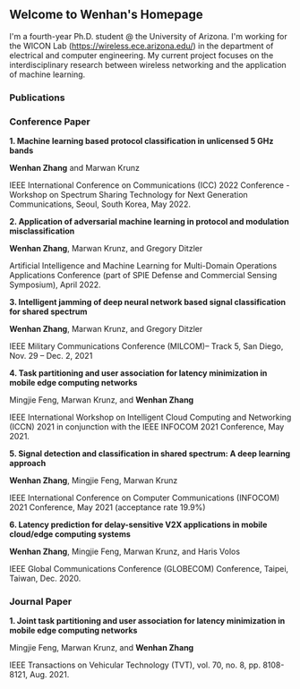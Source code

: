 ## Welcome to Wenhan's Homepage

<!-- You can use the [editor on GitHub](https://github.com/Wenhan2020/wenhan2020.github.io/edit/main/index.md) to maintain and preview the content for your website in Markdown files. -->

<!-- Whenever you commit to this repository, GitHub Pages will run [Jekyll](https://jekyllrb.com/) to rebuild the pages in your site, from the content in your Markdown files. -->

I'm a fourth-year Ph.D. student @ the University of Arizona. I'm working for the WICON Lab (https://wireless.ece.arizona.edu/) in the department of electrical and computer engineering. My current project focuses on the interdisciplinary research between wireless networking and the application of machine learning.
<!-- I'm looking for an internship/full-time job. -->

### Publications

<!-- Markdown is a lightweight and easy-to-use syntax for styling your writing. It includes conventions for

```markdown
Syntax highlighted code block

# Header 1
## Header 2
### Header 3

- Bulleted
- List

1. Numbered
2. List

**Bold** and _Italic_ and `Code` text

[Link](url) and ![Image](src)
```

For more details see [Basic writing and formatting syntax](https://docs.github.com/en/github/writing-on-github/getting-started-with-writing-and-formatting-on-github/basic-writing-and-formatting-syntax). -->

### Conference Paper

**1. Machine learning based protocol classification in unlicensed 5 GHz bands**

**Wenhan Zhang** and Marwan Krunz

IEEE International Conference on Communications (ICC) 2022 Conference - Workshop on Spectrum Sharing Technology for Next Generation Communications, Seoul, South Korea,  May 2022.

**2. Application of adversarial machine learning in protocol and modulation misclassification**

**Wenhan Zhang**, Marwan Krunz, and Gregory Ditzler

Artificial Intelligence and Machine Learning for Multi-Domain Operations Applications Conference (part of SPIE Defense and Commercial Sensing Symposium), April 2022.

**3. Intelligent jamming of deep neural network based signal classification for shared spectrum**

**Wenhan Zhang**, Marwan Krunz, and Gregory Ditzler

IEEE Military Communications Conference (MILCOM)– Track 5, San Diego, Nov. 29 – Dec. 2, 2021

**4. Task partitioning and user association for latency minimization in mobile edge computing networks**

Mingjie Feng, Marwan Krunz, and **Wenhan Zhang**

IEEE International Workshop on Intelligent Cloud Computing and Networking (ICCN) 2021 in conjunction with the IEEE INFOCOM 2021 Conference, May 2021.

**5. Signal detection and classification in shared spectrum: A deep learning approach**

**Wenhan Zhang**, Mingjie Feng, Marwan Krunz

IEEE International Conference on Computer Communications (INFOCOM) 2021 Conference, May 2021 (acceptance rate 19.9%)

**6. Latency prediction for delay-sensitive V2X applications in mobile cloud/edge computing systems**

**Wenhan Zhang**, Mingjie Feng, Marwan Krunz, and Haris Volos

IEEE Global Communications Conference (GLOBECOM) Conference, Taipei, Taiwan, Dec. 2020.


### Journal Paper

**1. Joint task partitioning and user association for latency minimization in mobile edge computing networks**

Mingjie Feng, Marwan Krunz, and **Wenhan Zhang**

IEEE Transactions on Vehicular Technology (TVT), vol. 70, no. 8, pp. 8108-8121, Aug. 2021.
